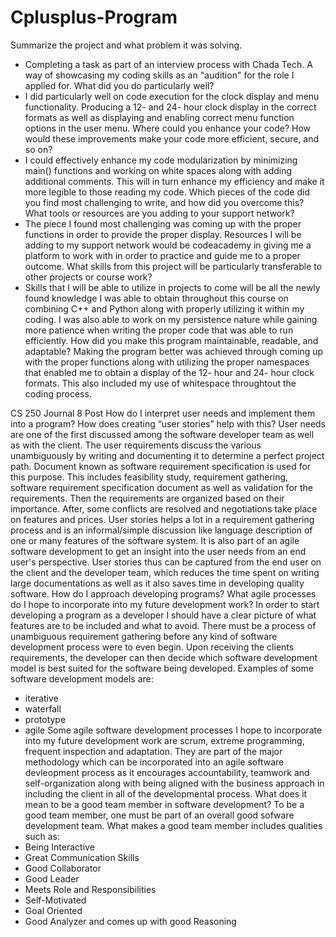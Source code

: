 # Cplusplus-Program

Summarize the project and what problem it was solving.
- Completing a task as part of an interview process with Chada Tech. A way of showcasing my coding skills as an "audition" for the role I applied for. 
What did you do particularly well?
- I did particularly well on code execution for the clock display and menu functionality. Producing a 12- and 24- hour clock display in the correct formats as well as displaying and enabling correct menu function options in the user menu.
Where could you enhance your code? How would these improvements make your code more efficient, secure, and so on?
-  I could effectively enhance my code modularization by minimizing main() functions and working on white spaces along with adding additional comments. This will in turn enhance my efficiency and make it more legible to those reading my code.
Which pieces of the code did you find most challenging to write, and how did you overcome this? What tools or resources are you adding to your support network?
- The piece I found most challenging was coming up with the proper functions in order to provide the proper display. Resources I will be adding to my support network would be codeacademy in giving me a platform to work with in order to practice and guide me to a proper outcome.
What skills from this project will be particularly transferable to other projects or course work?
- Skills that I will be able to utilize in projects to come will be all the newly found knowledge I was able to obtain throughout this course on combining C++ and Python along with properly utilizing it within my coding. I was also able to work on my persistence nature while gaining more patience when writing the proper code that was able to run efficiently.
How did you make this program maintainable, readable, and adaptable?
  Making the program better was achieved through coming up with the proper functions along with utilizing the proper namespaces that enabled me to obtain a display of the 12- hour and 24- hour clock formats. This also included my use of whitespace throughtout the coding process.
 
 CS 250 Journal 8 Post
How do I interpret user needs and implement them into a program? How does creating “user stories” help with this?
  User needs are one of the first discussed among the software developer team as well as with the client. The user requirements discuss the various unambiguously by writing and documenting it to determine a perfect project path. Document known as software requirement specification is used for this purpose. This includes feasibility study, requirement gathering, software requirement specification document as well as validation for the requirements. Then the requirements are organized based on their importance. After, some conflicts are resolved and negotiations take place on features and prices. 
  User stories helps a lot in a requirement gathering process and is an informal/simple discussion like language description of one or many features of the software system. It is also part of an agile software development to get an insight into the user needs from an end user's perspective. User stories thus can be captured from the end user on the client and the developer team, which reduces the time spent on writing large documentations as well as it also saves time in developing quality software.
How do I approach developing programs? What agile processes do I hope to incorporate into my future development work?
  In order to start developing a program as a developer I should have a clear picture of what features are to be included and what to avoid. There must be a process of unambiguous requirement gathering before any kind of software development process were to even begin. Upon receiving the clients requirements, the developer can then decide which software development model is best suited for the software being developed. Examples of some software development models are:
  - iterative
  - waterfall
  - prototype
  - agile
 Some agile software development processes I hope to incorporate into my future development work are scrum, extreme programming, frequent inspection and adaptation. They are part of the major methodology which can be incorporated into an agile software devleopment process as it encourages accountability, teamwork and self-organization along with being aligned with the business approach in including the client in all of the developmental process.
What does it mean to be a good team member in software development?
  To be a good team member, one must be part of an overall good sofware development team. What makes a good team member includes qualities such as:
  - Being Interactive
  - Great Communication Skills
  - Good Collaborator
  - Good Leader
  - Meets Role and Responsibilities
  - Self-Motivated
  - Goal Oriented
  - Good Analyzer and comes up with good Reasoning
